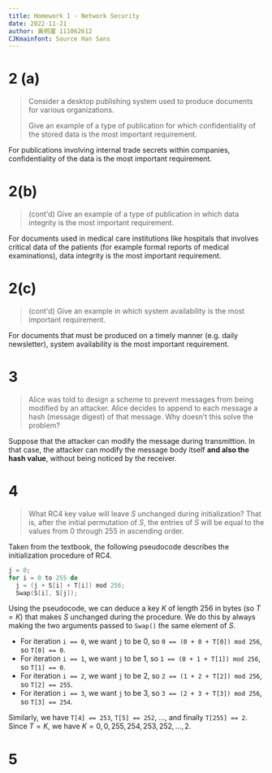```yaml
---
title: Homework 1 - Network Security
date: 2022-11-21
author: 黃明瀧 111062612
CJKmainfont: Source Han Sans
---
```


# 2 (a)

> Consider a desktop publishing system used to produce documents for various organizations.
>
> Give an example of a type of publication for which confidentiality of the stored data is the most important requirement.

For publications involving internal trade secrets within companies, confidentiality of the data is the most important requirement.

# 2(b)

> (cont'd) Give an example of a type of publication in which data integrity is the most important requirement.

For documents used in medical care institutions like hospitals that involves critical data of the patients (for example formal reports of medical examinations), data integrity is the most important requirement.

# 2(c)

> (cont'd) Give an example in which system availability is the most important requirement.

For documents that must be produced on a timely manner (e.g. daily newsletter), system availability is the most important requirement.

# 3

> Alice was told to design a scheme to prevent messages from being modified by an attacker. Alice decides to append to each message a hash (message digest) of that message. Why doesn’t this solve the problem?

Suppose that the attacker can modify the message during transmittion. In that case, the attacker can modify the message body itself **and also the hash value**, without being noticed by the receiver.

# 4

> What RC4 key value will leave $S$ unchanged during initialization? That is, after the initial permutation of $S$, the entries of $S$ will be equal to the values from 0 through 255 in ascending order.

Taken from the textbook, the following pseudocode describes the initialization procedure of RC4.

```c
j = 0;
for i = 0 to 255 do
  j = (j + S[i] + T[i]) mod 256;
  Swap(S[i], S[j]);
```

Using the pseudocode, we can deduce a key $K$ of length 256 in bytes (so $T = K$) that makes $S$ unchanged during the procedure.
We do this by always making the two arguments passed to `Swap()` the same element of $S$.

- For iteration `i == 0`, we want `j` to be 0, so `0 == (0 + 0 + T[0]) mod 256`, so `T[0] == 0`.
- For iteration `i == 1`, we want `j` to be 1, so `1 == (0 + 1 + T[1]) mod 256`, so `T[1] == 0`.
- For iteration `i == 2`, we want `j` to be 2, so `2 == (1 + 2 + T[2]) mod 256`, so `T[2] == 255`.
- For iteration `i == 3`, we want `j` to be 3, so `3 == (2 + 3 + T[3]) mod 256`, so `T[3] == 254`.

Similarly, we have `T[4] == 253`, `T[5] == 252`, ..., and finally `T[255] == 2`.
Since $T = K$, we have $K = 0, 0, 255, 254, 253, 252, \dots, 2$.

# 5


